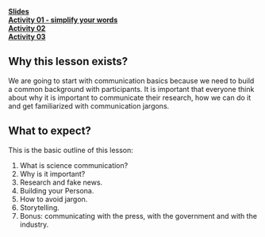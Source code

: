 **[Slides](https://docs.google.com/presentation/d/1gJ0DbWRYvKdgpzCfLOLcOn7jGwrhcdYArGSeNmkN-i8/edit?usp=sharing)**  
**[Activity 01 - simplify your words](https://docs.google.com/document/d/1vduiJJc6TjTsuSVW7rNehEaIhbkJ8HZFpKrInwVHdls/edit?usp=sharing)**  
**[Activity 02](https://docs.google.com/document/d/1HRVYhXNt2zf7iTT-Ts6kNguZG6cktjUzdPZFze-H7e4/edit?usp=sharing)**  
**[Activity 03](https://docs.google.com/document/d/1wDTUh8FyMgD9j8t6lpfXRdiYd4qj54YqlkjXC3Efg8s/edit?usp=sharing)**  

## Why this lesson exists?  
We are going to start with communication basics because we need to build a common background with participants. It is important that everyone think about why it is important to communicate their research, how we can do it and get familiarized with communication jargons.  

## What to expect?  
This is the basic outline of this lesson:  
1. What is science communication?
2. Why is it important?
3. Research and fake news.
4. Building your Persona.
5. How to avoid jargon.
6. Storytelling.
7. Bonus: communicating with the press, with the government and with the industry.
